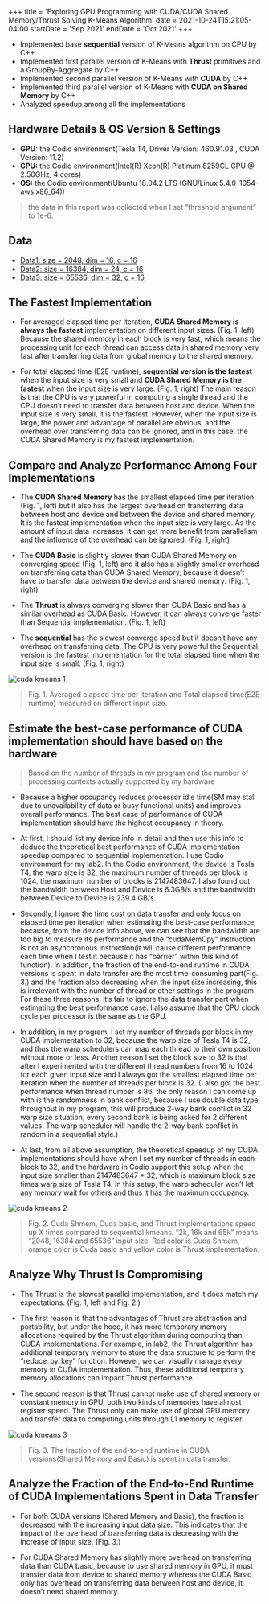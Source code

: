 +++
title = 'Exploring GPU Programming with CUDA/CUDA Shared Memory/Thrust Solving K-Means Algorithm'
date = 2021-10-24T15:21:05-04:00
startDate = 'Sep 2021'
endDate = 'Oct 2021'
+++

- Implemented base **sequential** version of K-Means algorithm on CPU by C++
- Implemented first parallel version of K-Means with **Thrust** primitives and a GroupBy-Aggregate by C++
- Implemented second parallel version of K-Means with **CUDA** by C++
- Implemented third parallel version of K-Means with **CUDA on Shared Memory** by C++
- Analyzed speedup among all the implementations
<!--more-->

## Hardware Details & OS Version & Settings
- **GPU:** the Codio environment(Tesla T4, Driver Version: 460.91.03 , CUDA Version: 11.2)
- **CPU:** the Codio environment(Intel(R) Xeon(R) Platinum 8259CL CPU @ 2.50GHz, 4 cores)
- **OS:** the Codio environment(Ubuntu 18.04.2 LTS (GNU/Linux 5.4.0-1054-aws x86_64))
> the data in this report was collected when I set “threshold argument” to 1e-6.

## Data
- <a href="/datasets/cuda_kmeans/random-n2048-d16-c16.txt">Data1: size = 2048, dim = 16, c = 16</a>
- <a href="/datasets/cuda_kmeans/random-n16384-d24-c16.txt">Data2: size = 16384, dim = 24, c = 16</a>
- <a href="/datasets/cuda_kmeans/random-n65536-d32-c16.txt">Data3: size = 65536, dim = 32, c = 16</a>


## The Fastest Implementation
- For averaged elapsed time per iteration, **CUDA Shared Memory is always the fastest** implementation on different input sizes. (Fig. 1, left) Because the shared memory in each block is very fast, which means the processing unit for each thread can access data in shared memory very fast after transferring data from global memory to the shared memory.

- For total elapsed time (E2E runtime), **sequential version is the fastest** when the input size is very small and **CUDA Shared Memory is the fastest** when the input size is very large. (Fig. 1, right) The main reason is that the CPU is very powerful in computing a single thread and the CPU doesn’t need to transfer data between host and device. When the input size is very small, it is the fastest. However, when the input size is large, the power and advantage of parallel are obvious, and the overhead over transferring data can be ignored, and in this case, the CUDA Shared Memory is my fastest implementation.

## Compare and Analyze Performance Among Four Implementations
- The **CUDA Shared Memory** has the smallest elapsed time per iteration (Fig. 1, left) but it also has the largest overhead on transferring data between host and device and between the device and shared memory. It is the fastest implementation when the input size is very large. As the amount of input data increases, it can get more benefit from parallelism and the influence of the overhead can be ignored. (Fig. 1, right)

- The **CUDA Basic** is slightly slower than CUDA Shared Memory on converging speed (Fig. 1, left) and it also has a slightly smaller overhead on transferring data than CUDA Shared Memory, because it doesn’t have to transfer data between the device and shared memory. (Fig. 1, right)

- The **Thrust** is always converging slower than CUDA Basic and has a similar overhead as CUDA Basic. However, it can always converge faster than Sequential implementation. (Fig. 1, left)

- The **sequential** has the slowest converge speed but it doesn’t have any overhead on transferring data. The CPU is very powerful the Sequential version is the fastest implementation for the total elapsed time when the input size is small. (Fig. 1, right)

![cuda kmeans 1](images/cuda_kmeans_1.png)
<!-- <img src="../images/cuda_kmeans_1.png" alt="image" width="100%" height="auto"> -->
> Fig. 1. Averaged elapsed time per iteration and Total elapsed time(E2E runtime) measured on different input size.


## Estimate the best-case performance of CUDA implementation should have based on the hardware

> Based on the number of threads in my program and the number of processing contexts actually supported by my hardware

- Because a higher occupancy reduces processor idle time(SM may stall due to unavailability of data or busy functional units) and improves overall performance. The best case of performance of CUDA implementation should have the highest occupancy in theory. 

- At first, I should list my device info in detail and then use this info to deduce the theoretical best performance of CUDA implementation speedup compared to sequential implementation. I use Codio environment for my lab2. In the Codio environment, the device is Tesla T4, the warp size is 32, the maximum number of threads per block is 1024, the maximum number of blocks is 2147483647. I also found out the bandwidth between Host and Device is 6.3GB/s and the bandwidth between Device to Device is 239.4 GB/s. 

- Secondly, I ignore the time cost on data transfer and only focus on elapsed time per iteration when estimating the best-case performance, because, from the device info above, we can see that the bandwidth are too big to measure its performance and the “cudaMemCpy” instruction is not an asynchronous instruction(it will cause different performance each time when I test it because it has “barrier” within this kind of function). In addition, the fraction of the end-to-end runtime in CUDA versions is spent in data transfer are the most time-consuming part(Fig. 3.) and the fraction also decreasing when the input size increasing, this is irrelevant with the number of thread or other settings in the program. For these three reasons, it’s fair to ignore the data transfer part when estimating the best performance case. I also assume that the CPU clock cycle per processor is the same as the GPU.

- In addition, in my program, I set my number of threads per block in my CUDA implementation to 32, because the warp size of Tesla T4 is 32, and thus the warp schedulers can map each thread to their own position without more or less. Another reason I set the block size to 32 is that after I experimented with the different thread numbers from 16 to 1024 for each given input size and I always got the smallest elapsed time per iteration when the number of threads per block is 32. (I also got the best performance when thread number is 86, the only reason I can come up with is the randomness in bank conflict, because I use double data type throughout in my program, this will produce 2-way bank conflict in 32 warp size situation, every second bank is being asked for 2 different values. The warp scheduler will handle the 2-way bank conflict in random in a sequential style.) 

- At last, from all above assumption, the theoretical speedup of my CUDA implementations should have when I set my number of threads in each block to 32, and the hardware in Codio support this setup when the input size smaller than 2147483647 * 32, which is maximum block size times warp size of Tesla T4. In this setup, the warp scheduler won’t let any memory wait for others and thus it has the maximum occupancy.


![cuda kmeans 2](images/cuda_kmeans_2.png)
> Fig. 2. Cuda Shmem, Cuda basic, and Thrust implementations speed up X times compared to sequential kmeans. “2k, 16k and 65k” means “2048, 16384 and 65536” input size. Red color is Cuda Shmem, orange color is Cuda basic and yellow color is Thrust implementation.

## Analyze Why Thrust Is Compromising
- The Thrust is the slowest parallel implementation, and it does match my expectations. (Fig. 1, left and Fig. 2.)

- The first reason is that the advantages of Thrust are abstraction and portability, but under the hood, it has more temporary memory allocations required by the Thrust algorithm during computing than CUDA implementations. For example, in lab2, the Thrust algorithm has additional temporary memory to store the data structure to perform the “reduce_by_key” function. However, we can visually manage every memory in CUDA implementation. Thus, these additional temporary memory allocations can impact Thrust performance.

- The second reason is that Thrust cannot make use of shared memory or constant memory in GPU, both two kinds of memories have almost register speed. The Thrust only can make use of global GPU memory and transfer data to computing units through L1 memory to register.

![cuda kmeans 3](images/cuda_kmeans_3.png)
> Fig. 3. The fraction of the end-to-end runtime in CUDA versions(Shared Memory and Basic) is spent in data transfer.

## Analyze the Fraction of the End-to-End Runtime of CUDA Implementations Spent in Data Transfer
- For both CUDA versions (Shared Memory and Basic), the fraction is decreased with the increasing input data size. This indicates that the impact of the overhead of transferring data is decreasing with the increase of input size. (Fig. 3.)

- For CUDA Shared Memory has slightly more overhead on transferring data than CUDA basic, because to use shared memory in GPU, it must transfer data from device to shared memory whereas the CUDA Basic only has overhead on transferring data between host and device, it doesn’t need shared memory.
